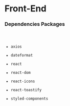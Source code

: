 # Front-End

### Dependencies Packages
<code>
<ul>
<li>axios</li>
<li>dateformat</li>
<li>react</li>
<li>react-dom</li>
<li>react-icons</li>
<li>react-toastify</li>
<li>styled-components</li>
</ul>
</code>